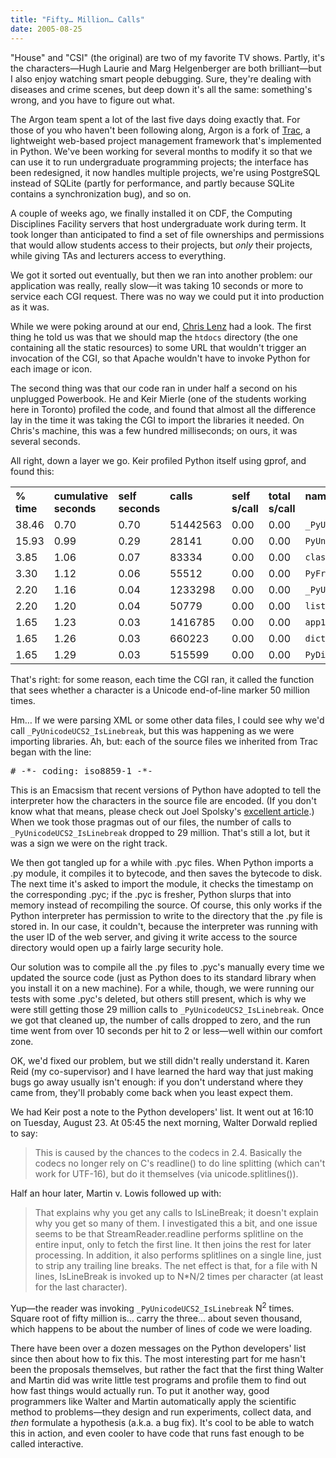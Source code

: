 ```yaml
---
title: "Fifty… Million… Calls"
date: 2005-08-25
---
```

"House" and "CSI" (the original) are two of my favorite TV shows.
Partly, it's the characters—Hugh Laurie and Marg Helgenberger are
both brilliant—but I also enjoy watching smart people debugging.
Sure, they're dealing with diseases and crime scenes, but deep down
it's all the same: something's wrong, and you have to figure out
what.

The Argon team spent a lot of the last five days doing exactly
that.  For those of you who haven't been following along, Argon is a
fork of <a href="http://projects.edgewall.com/trac">Trac</a>, a
lightweight web-based project management framework that's implemented
in Python.  We've been working for several months to modify it so that
we can use it to run undergraduate programming projects; the interface
has been redesigned, it now handles multiple projects, we're using
PostgreSQL instead of SQLite (partly for performance, and partly
because SQLite contains a synchronization bug), and so on.

A couple of weeks ago, we finally installed it on CDF, the
Computing Disciplines Facility servers that host undergraduate work
during term.  It took longer than anticipated to find a set of file
ownerships and permissions that would allow students access to their
projects, but <em>only</em> their projects, while giving TAs and
lecturers access to everything.

We got it sorted out eventually, but then we ran into another
problem: our application was really, really slow—it was taking 10
seconds or more to service each CGI request.  There was no way we
could put it into production as it was.

While we were poking around at our end, <a href="http://www.cmlenz.net">Chris Lenz</a> had a look.  The first
thing he told us was that we should map the <code>htdocs</code>
directory (the one containing all the static resources) to some URL
that wouldn't trigger an invocation of the CGI, so that Apache
wouldn't have to invoke Python for each image or icon.

The second thing was that our code ran in under half a second on
his unplugged Powerbook.  He and Keir Mierle (one of the students
working here in Toronto) profiled the code, and found that almost all
the difference lay in the time it was taking the CGI to import the
libraries it needed.  On Chris's machine, this was a few hundred
milliseconds; on ours, it was several seconds.

All right, down a layer we go.  Keir profiled Python itself using
gprof, and found this:
<table class="centered">
<tr>
<th valign="top" align="left">% time</th>
<th valign="top" align="left">cumulative seconds</th>
<th valign="top" align="left">self seconds</th>
<th valign="top" align="left">calls</th>
<th valign="top" align="left">self s/call</th>
<th valign="top" align="left">total s/call</th>
<th valign="top" align="left">name</th>
</tr>
<tr>
<td>38.46</td>
<td>0.70</td>
<td>0.70</td>
<td>51442563</td>
<td>0.00</td>
<td>0.00</td>
<td><code>_PyUnicodeUCS2_IsLinebreak</code></td>
</tr>
<tr>
<td>15.93</td>
<td>0.99</td>
<td>0.29</td>
<td>28141</td>
<td>0.00</td>
<td>0.00</td>
<td><code>PyUnicodeUCS2_Splitlines</code></td>
</tr>
<tr>
<td>3.85</td>
<td>1.06</td>
<td>0.07</td>
<td>83334</td>
<td>0.00</td>
<td>0.00</td>
<td><code>classify</code></td>
</tr>
<tr>
<td>3.30</td>
<td>1.12</td>
<td>0.06</td>
<td>55512</td>
<td>0.00</td>
<td>0.00</td>
<td><code>PyFrame_New</code></td>
</tr>
<tr>
<td>2.20</td>
<td>1.16</td>
<td>0.04</td>
<td>1233298</td>
<td>0.00</td>
<td>0.00</td>
<td><code>_PyUnicode_New</code></td>
</tr>
<tr>
<td>2.20</td>
<td>1.20</td>
<td>0.04</td>
<td>50779</td>
<td>0.00</td>
<td>0.00</td>
<td><code>list_dealloc</code></td>
</tr>
<tr>
<td>1.65</td>
<td>1.23</td>
<td>0.03</td>
<td>1416785</td>
<td>0.00</td>
<td>0.00</td>
<td><code>app1</code></td>
</tr>
<tr>
<td>1.65</td>
<td>1.26</td>
<td>0.03</td>
<td>660223</td>
<td>0.00</td>
<td>0.00</td>
<td><code>dict_subscript</code></td>
</tr>
<tr>
<td>1.65</td>
<td>1.29</td>
<td>0.03</td>
<td>515599</td>
<td>0.00</td>
<td>0.00</td>
<td><code>PyDict_GetItem</code></td>
</tr>
</table>
That's right: for some reason, each time the CGI ran, it called the
function that sees whether a character is a Unicode end-of-line marker
50 million times.

Hm… If we were parsing XML or some other data files, I could see
why we'd call <code>_PyUnicodeUCS2_IsLinebreak</code>, but this was
happening as we were importing libraries.  Ah, but: each of the source
files we inherited from Trac began with the line:
<pre># -*- coding: iso8859-1 -*-</pre>
This is an Emacsism that recent versions of Python have adopted to
tell the interpreter how the characters in the source file are
encoded.  (If you don't know what that means, please check out Joel
Spolsky's <a href="http://www.joelonsoftware.com/articles/Unicode.html">excellent
article</a>.)  When we took those pragmas out of our files, the number
of calls to <code>_PyUnicodeUCS2_IsLinebreak</code> dropped to 29
million.  That's still a lot, but it was a sign we were on the right
track.

We then got tangled up for a while with .pyc files.  When Python
imports a .py module, it compiles it to bytecode, and then saves the
bytecode to disk.  The next time it's asked to import the module, it
checks the timestamp on the corresponding .pyc; if the .pyc is
fresher, Python slurps that into memory instead of recompiling the
source.  Of course, this only works if the Python interpreter has
permission to write to the directory that the .py file is stored in.
In our case, it couldn't, because the interpreter was running with
the user ID of the web server, and giving it write access to the
source directory would open up a fairly large security hole.

Our solution was to compile all the .py files to .pyc's manually
every time we updated the source code (just as Python does to its
standard library when you install it on a new machine).  For a while,
though, we were running our tests with some .pyc's deleted, but others
still present, which is why we were still getting those 29 million
calls to <code>_PyUnicodeUCS2_IsLinebreak</code>.  Once we got that
cleaned up, the number of calls dropped to zero, and the run time went
from over 10 seconds per hit to 2 or less—well within our comfort
zone.

OK, we'd fixed our problem, but we still didn't really understand
it.  Karen Reid (my co-supervisor) and I have learned the hard way
that just making bugs go away usually isn't enough: if you don't
understand where they came from, they'll probably come back when you
least expect them.

We had Keir post a note to the Python developers' list.  It went
out at 16:10 on Tuesday, August 23.  At 05:45 the next morning, Walter
Dorwald replied to say:
<blockquote>This is caused by the chances to the codecs in 2.4. Basically the codecs
no longer rely on C's readline() to do line splitting (which can't work
for UTF-16), but do it themselves (via unicode.splitlines()).</blockquote>
Half an hour later, Martin v. Lowis followed up with:
<blockquote>That explains why you get any calls to IsLineBreak; it doesn't explain
why you get so many of them.
I investigated this a bit, and one issue seems to be that
StreamReader.readline performs splitline on the entire input, only to
fetch the first line. It then joins the rest for later processing.
In addition, it also performs splitlines on a single line, just to
strip any trailing line breaks.
The net effect is that, for a file with N lines, IsLineBreak is invoked
up to N*N/2 times per character (at least for the last character).</blockquote>
Yup—the reader was invoking
<code>_PyUnicodeUCS2_IsLinebreak</code> N<sup>2</sup> times.  Square
root of fifty million is… carry the three… about seven thousand,
which happens to be about the number of lines of code we were
loading.

There have been over a dozen messages on the Python developers'
list since then about how to fix this.  The most interesting part for
me hasn't been the proposals themselves, but rather the fact that the
first thing Walter and Martin did was write little test programs and
profile them to find out how fast things would actually run.  To put
it another way, good programmers like Walter and Martin automatically
apply the scientific method to problems—they design and run
experiments, collect data, and <em>then</em> formulate a hypothesis
(a.k.a. a bug fix).  It's cool to be able to watch this in action, and
even cooler to have code that runs fast enough to be called
interactive.
